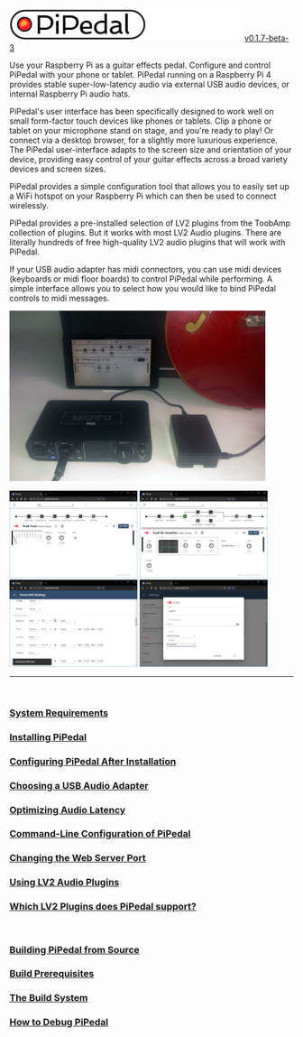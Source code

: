 
<img src='docs/Pi-Logo-3.png' /> <a href='docs/download.md'>v0.1.7-beta-3</a>


Use your Raspberry Pi as a guitar effects pedal. Configure and control PiPedal with your phone or tablet.
PiPedal running on a Raspberry Pi 4 provides stable super-low-latency audio via external USB audio devices, or internal Raspberry Pi audio hats.

PiPedal's user interface has been specifically designed to work well on small form-factor touch devices like phones or tablets. Clip a phone or tablet on your microphone stand on stage, and you're ready to play! Or connect via a desktop browser, for a slightly more luxurious experience. The PiPedal user-interface adapts to the screen size and orientation of your device, providing easy control of your guitar effects across a broad variety devices and screen sizes.

PiPedal provides a simple configuration tool that allows you to easily set up a WiFi hotspot on your Raspberry Pi which can then be used to connect wirelessly.

PiPedal provides a pre-installed selection of LV2 plugins from the ToobAmp collection of plugins. But it works with most LV2 Audio plugins. There are literally hundreds of free high-quality LV2 audio plugins that will work with PiPedal.  

If your USB audio adapter has midi connectors, you can use midi devices (keyboards or midi floor boards) to control PiPedal while performing. A simple interface allows you to select how you would like to bind PiPedal controls to midi messages. 

<img src="docs/gallery/rig.jpg" width="90%"></img>  

<!-- {% include gallery.html %} -->
<img src="docs/gallery/jazz.png" width="45%"></img> <img src="docs/gallery/thunder.png" width="45%"></img> <img src="docs/gallery/midi-bindings.png" width="45%"></img> <img src="docs/gallery/hotspot.png" width="45%"></img>  

----
&nbsp;

### [System Requirements](docs/SystemRequirements.md)
### [Installing PiPedal](docs/Installing.md)
### [Configuring PiPedal After Installation](docs/Configuring.md)
### [Choosing a USB Audio Adapter](docs/ChoosingAUsbAudioAdapter.md)
### [Optimizing Audio Latency](docs/AudioLatency.md)
### [Command-Line Configuration of PiPedal](docs/CommandLine.md)
### [Changing the Web Server Port](docs/ChangingTheWebServerPort.md)
### [Using LV2 Audio Plugins](docs/UsingLv2Plugins.md)
### [Which LV2 Plugins does PiPedal support?](docs/WhichLv2PluginsAreSupported.md)

 

### [Building PiPedal from Source](docs/BuildingPiPedalFromSource.md)
### [Build Prerequisites](docs/BuildPrerequisites.md)
### [The Build System](docs/TheBuildSystem.md)
### [How to Debug PiPedal](docs/Debugging.md)




